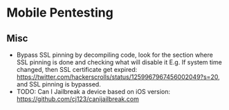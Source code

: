# Mobile Pentesting

## Misc
* Bypass SSL pinning by decompiling code, look for the section where SSL pinning is done and checking what will disable it E.g. If system time changed, then SSL certificate get expired: https://twitter.com/hackerscrolls/status/1259967967456002049?s=20, and SSL pinning is bypassed.
* TODO: Can I Jailbreak a device based on iOS version: https://github.com/cj123/canijailbreak.com   